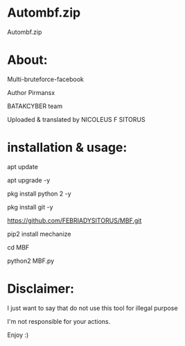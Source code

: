 # Autombf.zip
Autombf.zip
# About:
Multi-bruteforce-facebook

Author Pirmansx

BATAKCYBER team

Uploaded & translated by NICOLEUS F SITORUS


# installation & usage:

apt update

apt upgrade -y

pkg install python 2 -y

pkg install git -y

https://github.com/FEBRIADYSITORUS/MBF.git

pip2 install mechanize

cd MBF

python2 MBF.py

# Disclaimer:
I just want to say that do not use this tool for illegal purpose

I'm not responsible for your actions.

Enjoy :)
